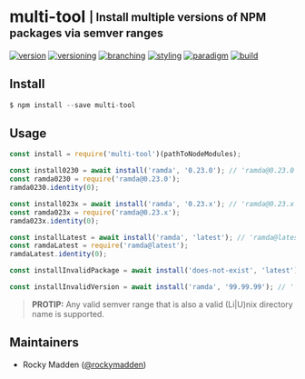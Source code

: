 # multi-tool <sub><sup>| Install multiple versions of NPM packages via semver ranges<sup></sub>
[![version](http://img.shields.io/badge/version-0.2.1-blue.svg)](https://www.npmjs.com/package/@cloudelements/multi-tool)
[![versioning](http://img.shields.io/badge/versioning-semver-blue.svg)](http://semver.org/)
[![branching](http://img.shields.io/badge/branching-github%20flow-blue.svg)](https://guides.github.com/introduction/flow/)
[![styling](http://img.shields.io/badge/styling-xo-blue.svg)](https://github.com/sindresorhus/xo)
[![paradigm](http://img.shields.io/badge/paradigm-functional-blue.svg)](https://en.wikipedia.org/wiki/Functional_programming)
[![build](https://circleci.com/gh/cloud-elements/multi-tool.svg?style=shield)](https://circleci.com/gh/cloud-elements/multi-tool)

## Install
```javascript
$ npm install --save multi-tool
```

## Usage
```javascript
const install = require('multi-tool')(pathToNodeModules);

const install0230 = await install('ramda', '0.23.0'); // 'ramda@0.23.0'
const ramda0230 = require('ramda@0.23.0');
ramda0230.identity(0);

const install023x = await install('ramda', '0.23.x'); // 'ramda@0.23.x'
const ramda023x = require('ramda@0.23.x');
ramda023x.identity(0);

const installLatest = await install('ramda', 'latest'); // 'ramda@latest'
const ramdaLatest = require('ramda@latest');
ramdaLatest.identity(0);

const installInvalidPackage = await install('does-not-exist', 'latest'); // ''

const installInvalidVersion = await install('ramda', '99.99.99'); // ''
```
> __PROTIP:__ Any valid semver range that is also a valid (Li|U)nix directory name is supported.

## Maintainers
* Rocky Madden ([@rockymadden](https://github.com/rockymadden))
